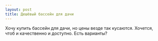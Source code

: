 ```yaml
---
layout: post 
title: Дешёвый бассейн для дачи 
--- 
```

Хочу купить бассейн для дачи, но цены везде так кусаются. Хочется, чтоб и качественно и доступно. Есть варианты?